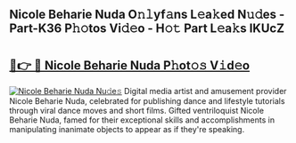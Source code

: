 ## Nicole Beharie Nuda O𝚗𝚕yf𝚊ns L𝚎a𝚔ed N𝚞𝚍es - Part-K36 P𝚑𝚘tos Vi𝚍𝚎o - H𝚘𝚝 Part L𝚎a𝚔s IKUcZ

# <h2><a href="http://kf4sgu.oniu.top/?m=Nicole+Beharie+Nuda">🔗👉 🔴 Nicole Beharie Nuda P𝚑ot𝚘𝚜 V𝚒d𝚎o</a></h2>

[![Nicole Beharie Nuda Nu𝚍e𝚜](https://i.imgur.com/0qMVB7G.gif)](http://kf4sgu.oniu.top/?m=Nicole+Beharie+Nuda)
Digital media artist and amusement provider Nicole Beharie Nuda, celebrated for publishing dance and lifestyle tutorials through viral dance moves and short films. Gifted ventriloquist Nicole Beharie Nuda, famed for their exceptional skills and accomplishments in manipulating inanimate objects to appear as if they're speaking.  
